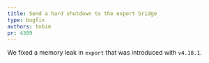 ```yaml
---
title: Send a hard shutdown to the export bridge
type: bugfix
authors: tobim
pr: 4389
---
```


We fixed a memory leak in `export` that was introduced with `v4.18.1`.
